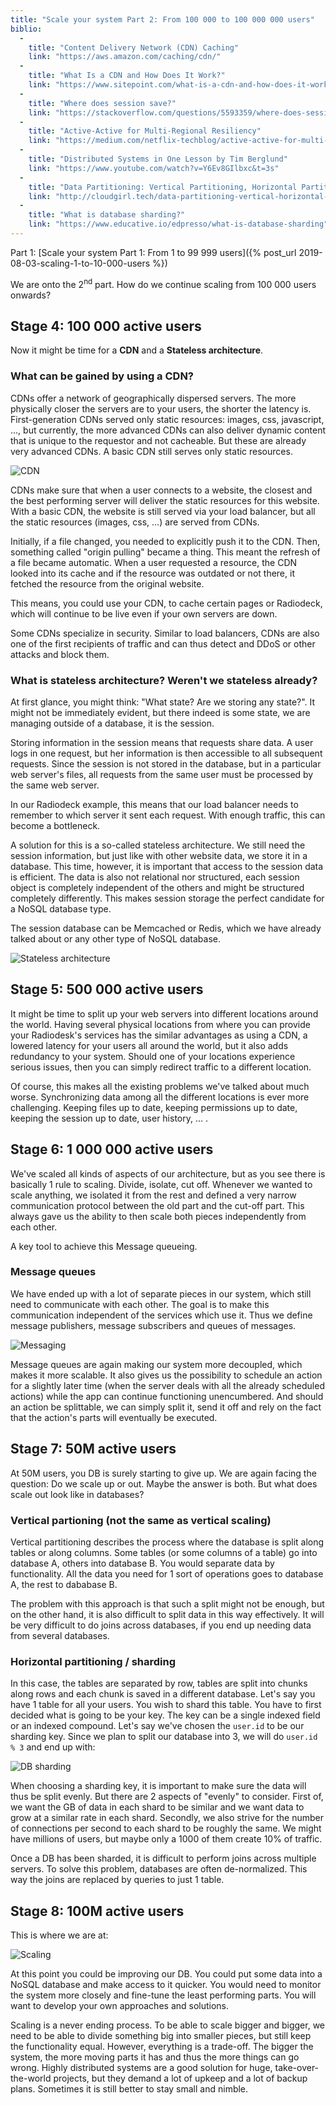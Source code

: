 ```yaml
---
title: "Scale your system Part 2: From 100 000 to 100 000 000 users"
biblio:
  - 
    title: "Content Delivery Network (CDN) Caching"
    link: "https://aws.amazon.com/caching/cdn/"
  - 
    title: "What Is a CDN and How Does It Work?"
    link: "https://www.sitepoint.com/what-is-a-cdn-and-how-does-it-work/"
  - 
    title: "Where does session save?"
    link: "https://stackoverflow.com/questions/5593359/where-does-session-save"
  - 
    title: "Active-Active for Multi-Regional Resiliency"
    link: "https://medium.com/netflix-techblog/active-active-for-multi-regional-resiliency-c47719f6685b"
  - 
    title: "Distributed Systems in One Lesson by Tim Berglund"
    link: "https://www.youtube.com/watch?v=Y6Ev8GIlbxc&t=3s"
  - 
    title: "Data Partitioning: Vertical Partitioning, Horizontal Partitioning, and Hybrid Partitioning"
    link: "http://cloudgirl.tech/data-partitioning-vertical-horizontal-hybrid-partitioning/"
  -
    title: "What is database sharding?"
    link: "https://www.educative.io/edpresso/what-is-database-sharding"
---
```



Part 1: [Scale your system Part 1: From 1 to 99 999 users]({% post_url 2019-08-03-scaling-1-to-10-000-users %})
 
We are onto the 2<sup>nd</sup> part. How do we continue scaling from 100 000 users onwards?

## Stage 4: 100 000 active users

Now it might be time for a **CDN** and a **Stateless architecture**.

### What can be gained by using a CDN?

CDNs offer a network of geographically dispersed servers. The more physically closer the servers are to your users, the shorter the latency is. First-generation CDNs served only static resources: images, css, javascript, ..., but currently, the more advanced CDNs can also deliver dynamic content that is unique to the requestor and not cacheable. But these are already very advanced CDNs. A basic CDN still serves only static resources.

![CDN](/assets/scaling-cdn.jpg)

CDNs make sure that when a user connects to a website, the closest and the best performing server will deliver the static resources for this website. With a basic CDN, the website is still served via your load balancer, but all the static resources (images, css, ...) are served from CDNs.

Initially, if a file changed, you needed to explicitly push it to the CDN. Then, something called "origin pulling" became a thing. This meant the refresh of a file became automatic. When a user requested a resource, the CDN looked into its cache and if the resource was outdated or not there, it fetched the resource from the original website.

This means, you could use your CDN, to cache certain pages or Radiodeck, which will continue to be live even if your own servers are down.

Some CDNs specialize in security. Similar to load balancers, CDNs are also one of the first recipients of traffic and can thus detect and DDoS or other attacks and block them. 

### What is stateless architecture? Weren't we stateless already?

At first glance, you might think: "What state? Are we storing any state?". It might not be immediately evident, but there indeed is some state, we are managing outside of a database, it is the session. 

Storing information in the session means that requests share data. A user logs in one request, but her information is then accessible to all subsequent requests. Since the session is not stored in the database, but in a particular web server's files, all requests from the same user must be processed by the same web server.

In our Radiodeck example, this means that our load balancer needs to remember to which server it sent each request. With enough traffic, this can become a bottleneck.

A solution for this is a so-called stateless architecture. We still need the session information, but just like with other website data, we store it in a database. This time, however, it is important that access to the session data is efficient. The data is also not relational nor structured, each session object is completely independent of the others and might be structured completely differently. This makes session storage the perfect candidate for a NoSQL database type. 

The session database can be Memcached or Redis, which we have already talked about or any other type of NoSQL database.

![Stateless architecture](/assets/scaling-stateless.jpg)

## Stage 5: 500 000 active users

It might be time to split up your web servers into different locations around the world. Having several physical locations from where you can provide your Radiodesk's services has the similar advantages as using a CDN, a lowered latency for your users all around the world, but it also adds redundancy to your system. Should one of your locations experience serious issues, then you can simply redirect traffic to a different location. 

Of course, this makes all the existing problems we've talked about much worse. Synchronizing data among all the different locations is ever more challenging. Keeping files up to date, keeping permissions up to date, keeping the session up to date, user history, ... .

## Stage 6: 1 000 000 active users

We've scaled all kinds of aspects of our architecture, but as you see there is basically 1 rule to scaling. Divide, isolate, cut off. Whenever we wanted to scale anything, we isolated it from the rest and defined a very narrow communication protocol between the old part and the cut-off part. This always gave us the ability to then scale both pieces independently from each other. 

A key tool to achieve this Message queueing. 

### Message queues

We have ended up with a lot of separate pieces in our system, which still need to communicate with each other. The goal is to make this communication independent of the services which use it. Thus we define message publishers, message subscribers and queues of messages.

![Messaging](/assets/Scaling-messaging.jpg)

Message queues are again making our system more decoupled, which makes it more scalable. It also gives us the possibility to schedule an action for a slightly later time (when the server deals with all the already scheduled actions) while the app can continue functioning unencumbered. And should an action be splittable, we can simply split it, send it off and rely on the fact that the action's parts will eventually be executed.

## Stage 7: 50M active users

At 50M users, you DB is surely starting to give up. We are again facing the question: Do we scale up or out. Maybe the answer is both. But what does scale out look like in databases?

### Vertical partioning (not the same as vertical scaling)

Vertical partitioning describes the process where the database is split along tables or along columns. Some tables (or some columns of a table) go into database A, others into database B. You would separate data by functionality. All the data you need for 1 sort of operations goes to database A, the rest to dababase B.

The problem with this approach is that such a split might not be enough, but on the other hand, it is also difficult to split data in this way effectively. It will be very difficult to do joins across databases, if you end up needing data from several databases.

### Horizontal partitioning / sharding

In this case, the tables are separated by row, tables are split into chunks along rows and each chunk is saved in a different database. Let's say you have 1 table for all your users. You wish to shard this table. You have to first decided what is going to be your key. The key can be a single indexed field or an indexed compound. Let's say we've chosen the `user.id` to be our sharding key. Since we plan to split our database into 3, we will do `user.id % 3` and end up with:

![DB sharding](/assets/scaling-sharding.jpg)

When choosing a sharding key, it is important to make sure the data will thus be split evenly. But there are 2 aspects of "evenly" to consider. First of, we want the GB of data in each shard to be similar and we want data to grow at a similar rate in each shard. Secondly, we also strive for the number of connections per second to each shard to be roughly the same. We might have millions of users, but maybe only a 1000 of them create 10% of traffic.

Once a DB has been sharded, it is difficult to perform joins across multiple servers. To solve this problem, databases are often de-normalized. This way the joins are replaced by queries to just 1 table.

## Stage 8: 100M active users

This is where we are at:

![Scaling](/assets/scaling-together.jpg)

At this point you could be improving our DB. You could put some data into a NoSQL database and make access to it quicker. You would need to monitor the system more closely and fine-tune the least performing parts. You will want to develop your own approaches and solutions.

Scaling is a never ending process. To be able to scale bigger and bigger, we need to be able to divide something big into smaller pieces, but still keep the functionality equal. However, everything is a trade-off. The bigger the system, the more moving parts it has and thus the more things can go wrong. Highly distributed systems are a good solution for huge, take-over-the-world projects, but they demand a lot of upkeep and a lot of backup plans. Sometimes it is still better to stay small and nimble.

